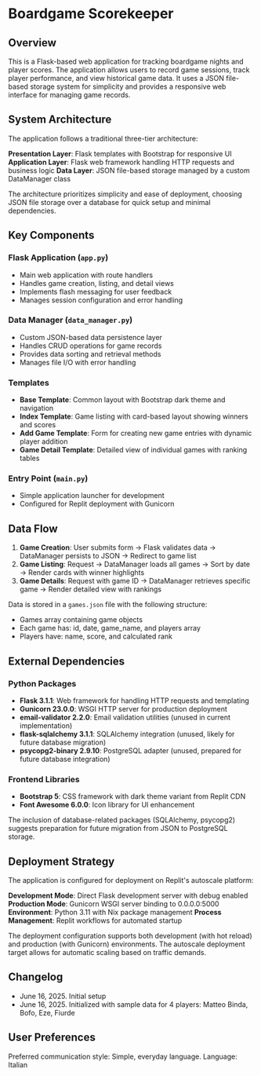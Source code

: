 # Boardgame Scorekeeper

## Overview

This is a Flask-based web application for tracking boardgame nights and player scores. The application allows users to record game sessions, track player performance, and view historical game data. It uses a JSON file-based storage system for simplicity and provides a responsive web interface for managing game records.

## System Architecture

The application follows a traditional three-tier architecture:

**Presentation Layer**: Flask templates with Bootstrap for responsive UI
**Application Layer**: Flask web framework handling HTTP requests and business logic
**Data Layer**: JSON file-based storage managed by a custom DataManager class

The architecture prioritizes simplicity and ease of deployment, choosing JSON file storage over a database for quick setup and minimal dependencies.

## Key Components

### Flask Application (`app.py`)
- Main web application with route handlers
- Handles game creation, listing, and detail views
- Implements flash messaging for user feedback
- Manages session configuration and error handling

### Data Manager (`data_manager.py`)
- Custom JSON-based data persistence layer
- Handles CRUD operations for game records
- Provides data sorting and retrieval methods
- Manages file I/O with error handling

### Templates
- **Base Template**: Common layout with Bootstrap dark theme and navigation
- **Index Template**: Game listing with card-based layout showing winners and scores
- **Add Game Template**: Form for creating new game entries with dynamic player addition
- **Game Detail Template**: Detailed view of individual games with ranking tables

### Entry Point (`main.py`)
- Simple application launcher for development
- Configured for Replit deployment with Gunicorn

## Data Flow

1. **Game Creation**: User submits form → Flask validates data → DataManager persists to JSON → Redirect to game list
2. **Game Listing**: Request → DataManager loads all games → Sort by date → Render cards with winner highlights
3. **Game Details**: Request with game ID → DataManager retrieves specific game → Render detailed view with rankings

Data is stored in a `games.json` file with the following structure:
- Games array containing game objects
- Each game has: id, date, game_name, and players array
- Players have: name, score, and calculated rank

## External Dependencies

### Python Packages
- **Flask 3.1.1**: Web framework for handling HTTP requests and templating
- **Gunicorn 23.0.0**: WSGI HTTP server for production deployment
- **email-validator 2.2.0**: Email validation utilities (unused in current implementation)
- **flask-sqlalchemy 3.1.1**: SQLAlchemy integration (unused, likely for future database migration)
- **psycopg2-binary 2.9.10**: PostgreSQL adapter (unused, prepared for future database integration)

### Frontend Libraries
- **Bootstrap 5**: CSS framework with dark theme variant from Replit CDN
- **Font Awesome 6.0.0**: Icon library for UI enhancement

The inclusion of database-related packages (SQLAlchemy, psycopg2) suggests preparation for future migration from JSON to PostgreSQL storage.

## Deployment Strategy

The application is configured for deployment on Replit's autoscale platform:

**Development Mode**: Direct Flask development server with debug enabled
**Production Mode**: Gunicorn WSGI server binding to 0.0.0.0:5000
**Environment**: Python 3.11 with Nix package management
**Process Management**: Replit workflows for automated startup

The deployment configuration supports both development (with hot reload) and production (with Gunicorn) environments. The autoscale deployment target allows for automatic scaling based on traffic demands.

## Changelog

- June 16, 2025. Initial setup
- June 16, 2025. Initialized with sample data for 4 players: Matteo Binda, Bofo, Eze, Fiurde

## User Preferences

Preferred communication style: Simple, everyday language.
Language: Italian